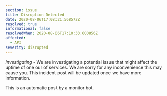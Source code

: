 ```yaml
---
section: issue
title: Disruption Detected
date: 2020-08-06T17:08:21.568572Z
resolved: true
informational: false
resolvedWhen: 2020-08-06T17:10:33.600856Z
affected:
  - API
severity: disrupted
---
```

*Investigating* - We are investigating a potential issue that might affect the uptime of one our of services. We are sorry for any inconvenience this may cause you. This incident post will be updated once we have more information.

This is an automatic post by a monitor bot.
        